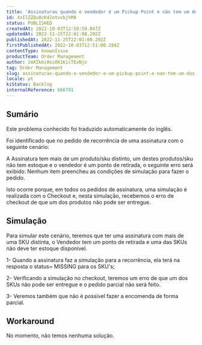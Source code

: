 ```yaml
---
title: 'Assinaturas quando o vendedor é um Pickup Point e não tem um dos SKUs.'
id: 4xIlZZQu8cK42otvvbjhMA
status: PUBLISHED
createdAt: 2022-10-03T12:50:59.047Z
updatedAt: 2022-11-25T22:01:08.292Z
publishedAt: 2022-11-25T22:01:08.292Z
firstPublishedAt: 2022-10-03T12:51:00.284Z
contentType: knownIssue
productTeam: Order Management
author: 2mXZkbi0oi061KicTExNjo
tag: Order Management
slug: assinaturas-quando-o-vendedor-e-um-pickup-point-e-nao-tem-um-dos-skus
locale: pt
kiStatus: Backlog
internalReference: 666701
---
```


## Sumário

<div class="alert alert-info">
  <p>Este problema conhecido foi traduzido automaticamente do inglês.</p>
</div>



Foi identificado que no pedido de recorrência de uma assinatura com o seguinte cenário:

A Assinatura tem mais de um produto/sku distinto, um destes produtos/sku não tem estoque e o vendedor é um ponto de retirada, o seguinte erro será exibido: Nenhum item preencheu as condições de simulação para fazer o pedido.



Isto ocorre porque, em todos os pedidos de assinatura, uma simulação é realizada com o Checkout e, nesta simulação, recebemos o erro de checkout de que um dos produtos não pode ser entregue.




## Simulação



Para simular este cenário, teremos que ter uma assinatura com mais de uma SKU distinta, o Vendedor tem um ponto de retirada e uma das SKUs não deve ter estoque disponível.

1- Quando a assinatura faz a simulação para a recorrência, ela terá na resposta o status= MISSING para os SKU's;



2- Verificando a simulação no checkout, teremos um erro de que um dos SKUs não pode ser entregue e o pedido parcial não será feito.



3- Veremos também que não é possível fazer a encomenda de forma parcial.




## Workaround


No momento, não temos nenhuma solução.

